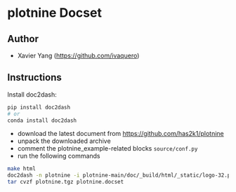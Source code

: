 # plotnine Docset

## Author

- Xavier Yang (https://github.com/ivaquero)

## Instructions

Install doc2dash:

```bash
pip install doc2dash
# or
conda install doc2dash
```

- download the latest document from https://github.com/has2k1/plotnine
- unpack the downloaded archive
- comment the plotnine_example-related blocks `source/conf.py`
- run the following commands

```bash
make html
doc2dash -n plotnine -i plotnine-main/doc/_build/html/_static/logo-32.png -I plotnine-main/doc/_build/html/index.html plotnine-main/doc/_build/html
tar cvzf plotnine.tgz plotnine.docset
```
